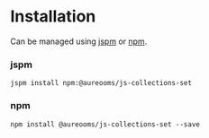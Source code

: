 # Installation
Can be managed using
[jspm](http://jspm.io)
or [npm](https://github.com/npm/npm).

### jspm
```terminal
jspm install npm:@aureooms/js-collections-set
```

### npm
```terminal
npm install @aureooms/js-collections-set --save
```
